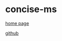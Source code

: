 # concise-ms

[home page](https://concise-ms.elonehoo.xyz)

[github](https://github.com/elonehoo/concise-ms)
